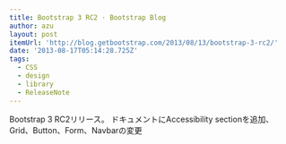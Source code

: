 ```yaml
---
title: Bootstrap 3 RC2 · Bootstrap Blog
author: azu
layout: post
itemUrl: 'http://blog.getbootstrap.com/2013/08/13/bootstrap-3-rc2/'
date: '2013-08-17T05:14:28.725Z'
tags:
  - CSS
  - design
  - library
  - ReleaseNote
---
```

Bootstrap 3 RC2リリース。
ドキュメントにAccessibility sectionを追加、Grid、Button、Form、Navbarの変更
